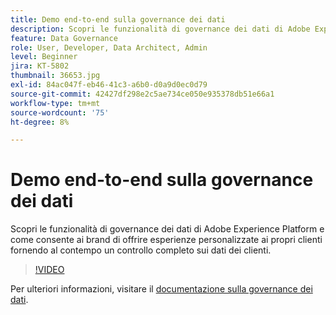 ```yaml
---
title: Demo end-to-end sulla governance dei dati
description: Scopri le funzionalità di governance dei dati di Adobe Experience Platform e come consente ai brand di offrire esperienze personalizzate ai propri clienti fornendo al contempo un controllo completo sui dati dei clienti.
feature: Data Governance
role: User, Developer, Data Architect, Admin
level: Beginner
jira: KT-5802
thumbnail: 36653.jpg
exl-id: 84ac047f-eb46-41c3-a6b0-d0a9d0ec0d79
source-git-commit: 42427df298e2c5ae734ce050e935378db51e66a1
workflow-type: tm+mt
source-wordcount: '75'
ht-degree: 8%

---
```


# Demo end-to-end sulla governance dei dati

Scopri le funzionalità di governance dei dati di Adobe Experience Platform e come consente ai brand di offrire esperienze personalizzate ai propri clienti fornendo al contempo un controllo completo sui dati dei clienti.

>[!VIDEO](https://video.tv.adobe.com/v/36653?quality=12&learn=on)

Per ulteriori informazioni, visitare il [documentazione sulla governance dei dati](https://experienceleague.adobe.com/docs/experience-platform/data-governance/home.html?lang=it).
